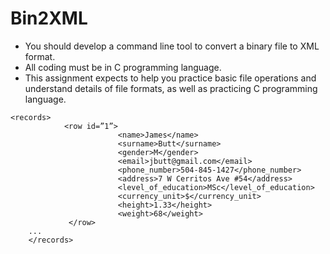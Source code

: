 # Bin2XML
- You should develop a command line tool to convert a binary file to XML format. 
- All coding must be in C programming language.
- This assignment expects to help you practice basic file operations and understand details of file
formats, as well as practicing C programming language.
>  
    <records>
                <row id=”1”>
                            <name>James</name>
                            <surname>Butt</surname>
                            <gender>M</gender>
                            <email>jbutt@gmail.com</email>
                            <phone_number>504-845-1427</phone_number>
                            <address>7 W Cerritos Ave #54</address>
                            <level_of_education>MSc</level_of_education>
                            <currency_unit>$</currency_unit>
                            <height>1.33</height>
                            <weight>68</weight>
                 </row>
        ...
        </records>


>
